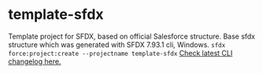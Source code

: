 # template-sfdx
Template project for SFDX, based on official Salesforce structure.
Base sfdx structure which was generated with SFDX 7.93.1 cli, Windows.
```sfdx force:project:create --projectname template-sfdx```
[Check latest CLI changelog here.](https://github.com/forcedotcom/cli/tree/main/releasenotes)






